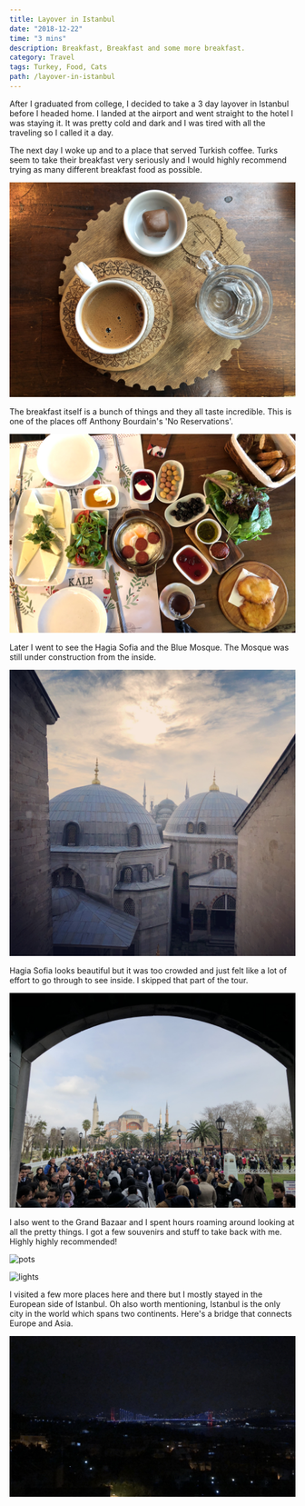 ```yaml
---
title: Layover in Istanbul
date: "2018-12-22"
time: "3 mins"
description: Breakfast, Breakfast and some more breakfast.
category: Travel
tags: Turkey, Food, Cats
path: /layover-in-istanbul
---
```


After I graduated from college, I decided to take a 3 day layover in Istanbul
before I headed home. I landed at the airport and went straight to the hotel I
was staying it. It was pretty cold and dark and I was tired with all the
traveling so I called it a day.

The next day I woke up and to a place that served Turkish coffee. Turks seem to
take their breakfast very seriously and I would highly recommend trying as many
different breakfast food as possible.

![coffee](../images/2018-12-22-layover-in-istanbul/istanbul_coffee.jpg)

The breakfast itself is a bunch of things and they all taste incredible. This is
one of the places off Anthony Bourdain's 'No Reservations'.

![breakfast](../images/2018-12-22-layover-in-istanbul/istanbul_breakfast1.png)

Later I went to see the Hagia Sofia and the Blue Mosque. The Mosque was still
under construction from the inside.

![blue mosque](../images/2018-12-22-layover-in-istanbul/istanbul_monument1.jpg)

Hagia Sofia looks beautiful but it was too crowded and just felt like a lot of
effort to go through to see inside. I skipped that part of the tour.

![hagiasofia](../images/2018-12-22-layover-in-istanbul/istanbul_hagiasofia.jpg)

I also went to the Grand Bazaar and I spent hours roaming around looking at all
the pretty things. I got a few souvenirs and stuff to take back with me. Highly
highly recommended!

![pots](../images/2018-12-22-layover-in-istanbul/istanbul_pots.jpg)

![lights](../images/2018-12-22-layover-in-istanbul/istanbul_lights.jpg)

I visited a few more places here and there but I mostly stayed in the European
side of Istanbul. Oh also worth mentioning, Istanbul is the only city in the
world which spans two continents. Here's a bridge that connects Europe and Asia.

![bridge](../images/2018-12-22-layover-in-istanbul/istanbul_bridge.jpg) 
